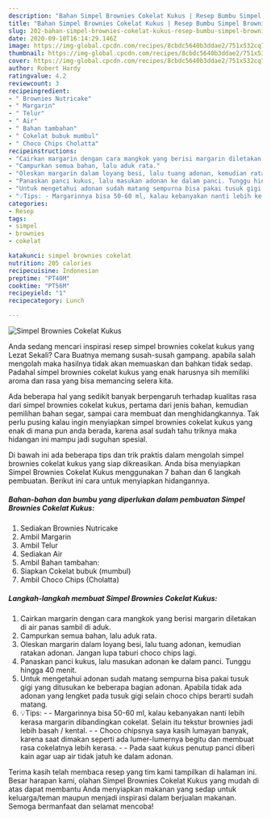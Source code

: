 ```yaml
---
description: "Bahan Simpel Brownies Cokelat Kukus | Resep Bumbu Simpel Brownies Cokelat Kukus Yang Enak Banget"
title: "Bahan Simpel Brownies Cokelat Kukus | Resep Bumbu Simpel Brownies Cokelat Kukus Yang Enak Banget"
slug: 202-bahan-simpel-brownies-cokelat-kukus-resep-bumbu-simpel-brownies-cokelat-kukus-yang-enak-banget
date: 2020-09-10T16:14:29.146Z
image: https://img-global.cpcdn.com/recipes/8cbdc5640b3ddae2/751x532cq70/simpel-brownies-cokelat-kukus-foto-resep-utama.jpg
thumbnail: https://img-global.cpcdn.com/recipes/8cbdc5640b3ddae2/751x532cq70/simpel-brownies-cokelat-kukus-foto-resep-utama.jpg
cover: https://img-global.cpcdn.com/recipes/8cbdc5640b3ddae2/751x532cq70/simpel-brownies-cokelat-kukus-foto-resep-utama.jpg
author: Robert Hardy
ratingvalue: 4.2
reviewcount: 3
recipeingredient:
- " Brownies Nutricake"
- " Margarin"
- " Telur"
- " Air"
- " Bahan tambahan"
- " Cokelat bubuk mumbul"
- " Choco Chips Cholatta"
recipeinstructions:
- "Cairkan margarin dengan cara mangkok yang berisi margarin diletakan di air panas sambil di aduk."
- "Campurkan semua bahan, lalu aduk rata."
- "Oleskan margarin dalam loyang besi, lalu tuang adonan, kemudian ratakan adonan. Jangan lupa taburi choco chips lagi."
- "Panaskan panci kukus, lalu masukan adonan ke dalam panci. Tunggu hingga 40 menit."
- "Untuk mengetahui adonan sudah matang sempurna bisa pakai tusuk gigi yang ditusukan ke beberapa bagian adonan. Apabila tidak ada adonan yang lengket pada tusuk gigi selain choco chips berarti sudah matang."
- "💡Tips: - Margarinnya bisa 50-60 ml, kalau kebanyakan nanti lebih kerasa margarin dibandingkan cokelat. Selain itu tekstur brownies jadi lebih basah / kental. - Choco chipsnya saya kasih lumayan banyak, karena saat dimakan seperti ada lumer-lumernya begitu dan membuat rasa cokelatnya lebih kerasa. - Pada saat kukus penutup panci diberi kain agar uap air tidak jatuh ke dalam adonan."
categories:
- Resep
tags:
- simpel
- brownies
- cokelat

katakunci: simpel brownies cokelat 
nutrition: 205 calories
recipecuisine: Indonesian
preptime: "PT40M"
cooktime: "PT56M"
recipeyield: "1"
recipecategory: Lunch

---
```



![Simpel Brownies Cokelat Kukus](https://img-global.cpcdn.com/recipes/8cbdc5640b3ddae2/751x532cq70/simpel-brownies-cokelat-kukus-foto-resep-utama.jpg)

Anda sedang mencari inspirasi resep simpel brownies cokelat kukus yang Lezat Sekali? Cara Buatnya memang susah-susah gampang. apabila salah mengolah maka hasilnya tidak akan memuaskan dan bahkan tidak sedap. Padahal simpel brownies cokelat kukus yang enak harusnya sih memiliki aroma dan rasa yang bisa memancing selera kita.

Ada beberapa hal yang sedikit banyak berpengaruh terhadap kualitas rasa dari simpel brownies cokelat kukus, pertama dari jenis bahan, kemudian pemilihan bahan segar, sampai cara membuat dan menghidangkannya. Tak perlu pusing kalau ingin menyiapkan simpel brownies cokelat kukus yang enak di mana pun anda berada, karena asal sudah tahu triknya maka hidangan ini mampu jadi suguhan spesial.




Di bawah ini ada beberapa tips dan trik praktis dalam mengolah simpel brownies cokelat kukus yang siap dikreasikan. Anda bisa menyiapkan Simpel Brownies Cokelat Kukus menggunakan 7 bahan dan 6 langkah pembuatan. Berikut ini cara untuk menyiapkan hidangannya.

<!--inarticleads1-->

##### Bahan-bahan dan bumbu yang diperlukan dalam pembuatan Simpel Brownies Cokelat Kukus:

1. Sediakan  Brownies Nutricake
1. Ambil  Margarin
1. Ambil  Telur
1. Sediakan  Air
1. Ambil  Bahan tambahan:
1. Siapkan  Cokelat bubuk (mumbul)
1. Ambil  Choco Chips (Cholatta)




<!--inarticleads2-->

##### Langkah-langkah membuat Simpel Brownies Cokelat Kukus:

1. Cairkan margarin dengan cara mangkok yang berisi margarin diletakan di air panas sambil di aduk.
1. Campurkan semua bahan, lalu aduk rata.
1. Oleskan margarin dalam loyang besi, lalu tuang adonan, kemudian ratakan adonan. Jangan lupa taburi choco chips lagi.
1. Panaskan panci kukus, lalu masukan adonan ke dalam panci. Tunggu hingga 40 menit.
1. Untuk mengetahui adonan sudah matang sempurna bisa pakai tusuk gigi yang ditusukan ke beberapa bagian adonan. Apabila tidak ada adonan yang lengket pada tusuk gigi selain choco chips berarti sudah matang.
1. 💡Tips: - - Margarinnya bisa 50-60 ml, kalau kebanyakan nanti lebih kerasa margarin dibandingkan cokelat. Selain itu tekstur brownies jadi lebih basah / kental. - - Choco chipsnya saya kasih lumayan banyak, karena saat dimakan seperti ada lumer-lumernya begitu dan membuat rasa cokelatnya lebih kerasa. - - Pada saat kukus penutup panci diberi kain agar uap air tidak jatuh ke dalam adonan.




Terima kasih telah membaca resep yang tim kami tampilkan di halaman ini. Besar harapan kami, olahan Simpel Brownies Cokelat Kukus yang mudah di atas dapat membantu Anda menyiapkan makanan yang sedap untuk keluarga/teman maupun menjadi inspirasi dalam berjualan makanan. Semoga bermanfaat dan selamat mencoba!
